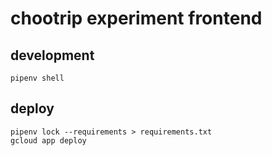 # chootrip experiment frontend

## development
```
pipenv shell
```

## deploy

```
pipenv lock --requirements > requirements.txt
gcloud app deploy
```
